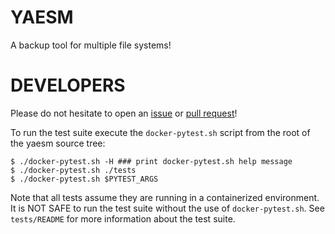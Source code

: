 # YAESM

A backup tool for multiple file systems!

# DEVELOPERS

Please do not hesitate to open an [issue](https://github.com/Vultimate1/yaesm/issues/new) or [pull request](https://github.com/Vultimate1/yaesm/pulls)!

To run the test suite execute the `docker-pytest.sh` script from the root of the yaesm source tree:

```
$ ./docker-pytest.sh -H ### print docker-pytest.sh help message
$ ./docker-pytest.sh ./tests
$ ./docker-pytest.sh $PYTEST_ARGS
```

Note that all tests assume they are running in a containerized environment. It is NOT SAFE to run the test suite without the use of `docker-pytest.sh`. See `tests/README` for more information about the test suite.
